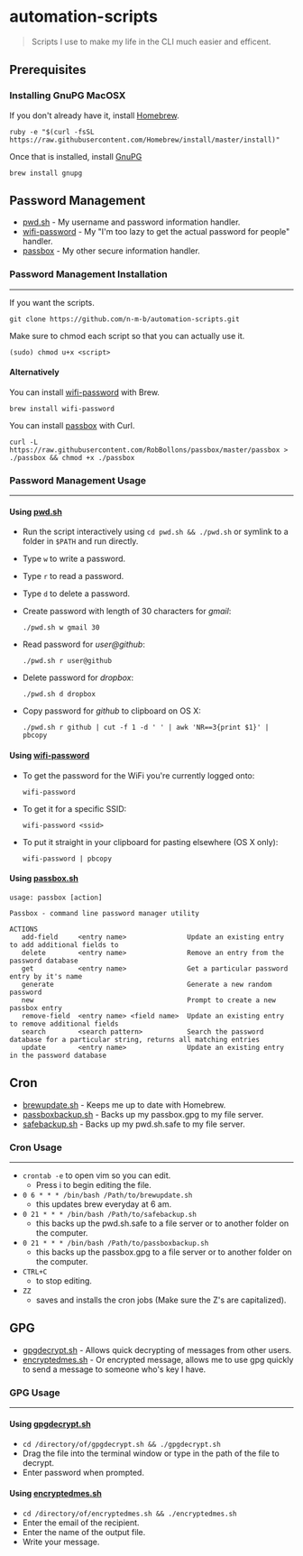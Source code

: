 # automation-scripts
> Scripts I use to make my life in the CLI much easier and efficent.

## Prerequisites
### Installing GnuPG MacOSX
If you don't already have it, install [Homebrew](http://brew.sh/).
```
ruby -e "$(curl -fsSL https://raw.githubusercontent.com/Homebrew/install/master/install)"
```
Once that is installed, install [GnuPG](https://www.gnupg.org/)
```
brew install gnupg
```

## Password Management
-	[pwd.sh](https://github.com/drduh/pwd.sh) - My username and password information handler.
-	[wifi-password](https://github.com/rauchg/wifi-password) - My "I'm too lazy to get the actual password for people" handler.
- 	[passbox](https://github.com/RobBollons/passbox) - My other secure information handler.


### Password Management Installation
---
If you want the scripts.
```
git clone https://github.com/n-m-b/automation-scripts.git
```
Make sure to chmod each script so that you can actually use it.
```
(sudo) chmod u+x <script>
```
#### Alternatively
You can install [wifi-password](https://github.com/rauchg/wifi-password) with Brew.
```
brew install wifi-password
```
You can install [passbox](https://github.com/RobBollons/passbox) with Curl.
```
curl -L https://raw.githubusercontent.com/RobBollons/passbox/master/passbox > ./passbox && chmod +x ./passbox
```
### Password Management Usage
---
#### Using [pwd.sh](https://github.com/drduh/pwd.sh)
-	Run the script interactively using `cd pwd.sh && ./pwd.sh` or symlink to a folder in `$PATH` and run directly.
-	Type `w` to write a password.
-	Type `r` to read a password.
-	Type `d` to delete a password.
-	Create password with length of 30 characters for *gmail*:

    `./pwd.sh w gmail 30`
-	Read password for *user@github*:

    `./pwd.sh r user@github`

-	Delete password for *dropbox*:

    `./pwd.sh d dropbox`
	
-	Copy password for *github* to clipboard on OS X:

    `./pwd.sh r github | cut -f 1 -d ' ' | awk 'NR==3{print $1}' | pbcopy`
	
#### Using [wifi-password](https://github.com/rauchg/wifi-password)
-	To get the password for the WiFi you're currently logged onto:

	`wifi-password`
-	To get it for a specific SSID:

	`wifi-password <ssid>`
-	To put it straight in your clipboard for pasting elsewhere (OS X only):

	`wifi-password | pbcopy`
#### Using [passbox.sh](https://github.com/RobBollons/passbox)	
```
usage: passbox [action]

Passbox - command line password manager utility

ACTIONS
   add-field     <entry name>               Update an existing entry to add additional fields to
   delete        <entry name>               Remove an entry from the password database
   get           <entry name>               Get a particular password entry by it's name
   generate                                 Generate a new random password
   new                                      Prompt to create a new passbox entry
   remove-field  <entry name> <field name>  Update an existing entry to remove additional fields
   search        <search pattern>           Search the password database for a particular string, returns all matching entries
   update        <entry name>               Update an existing entry in the password database
```

## Cron
-	[brewupdate.sh](https://github.com/n-m-b/automation-scripts/blob/master/cron/brewupdate.sh) - Keeps me up to date with Homebrew.
-	[passboxbackup.sh](https://github.com/n-m-b/automation-scripts/blob/master/cron/passboxbackup.sh) - Backs up my passbox.gpg to my file server.
-	[safebackup.sh](https://github.com/n-m-b/automation-scripts/blob/master/cron/safebackup.sh) - Backs up my pwd.sh.safe to my file server.
### Cron Usage
---
- `crontab -e` to open vim so you can edit.
	- Press i to begin editing the file.
- `0 6 * * * /bin/bash /Path/to/brewupdate.sh` 
	- this updates brew everyday at 6 am.
- `0 21 * * * /bin/bash /Path/to/safebackup.sh` 
	- this backs up the pwd.sh.safe to a file server or to another folder on the computer.
- `0 21 * * * /bin/bash /Path/to/passboxbackup.sh` 
	- this backs up the passbox.gpg to a file server or to another folder on the computer.
- `CTRL+C`
	- to stop editing.
- `ZZ`
	- saves and installs the cron jobs (Make sure the Z's are capitalized).

## GPG
-	[gpgdecrypt.sh](https://github.com/n-m-b/automation-scripts/blob/master/gpg/gpgdecrypt.sh) - Allows quick decrypting of messages from other users.
-	[encryptedmes.sh](https://github.com/n-m-b/automation-scripts/blob/master/gpg/encryptedmes.sh) - Or encrypted message, allows me to use gpg quickly to send a message to someone who's key I have.
### GPG Usage
---
#### Using [gpgdecrypt.sh](https://github.com/n-m-b/automation-scripts/blob/master/gpg/gpgdecrypt.sh)
-	`cd /directory/of/gpgdecrypt.sh && ./gpgdecrypt.sh`
-	Drag the file into the terminal window or type in the path of the file to decrypt.
-	Enter password when prompted.
#### Using [encryptedmes.sh](https://github.com/n-m-b/automation-scripts/blob/master/gpg/encryptedmes.sh)
-	`cd /directory/of/encryptedmes.sh && ./encryptedmes.sh`
-	Enter the email of the recipient.
-	Enter the name of the output file.
-	Write your message. 
